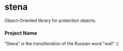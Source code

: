 # stena
Object-Oriented library for protection objects.

### Project Name
"Stena" is the transliteration of the Russian word "wall" :)